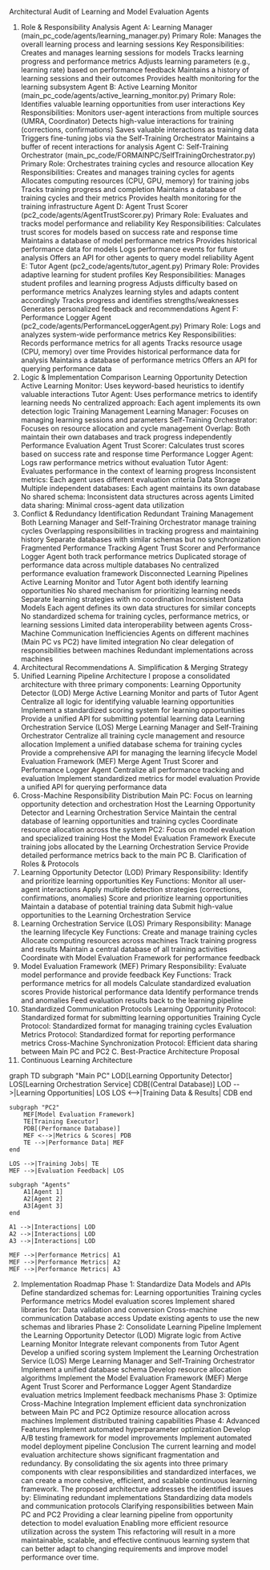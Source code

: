 Architectural Audit of Learning and Model Evaluation Agents

1. Role & Responsibility Analysis
   Agent A: Learning Manager (main_pc_code/agents/learning_manager.py)
   Primary Role: Manages the overall learning process and learning sessions
   Key Responsibilities:
   Creates and manages learning sessions for models
   Tracks learning progress and performance metrics
   Adjusts learning parameters (e.g., learning rate) based on performance feedback
   Maintains a history of learning sessions and their outcomes
   Provides health monitoring for the learning subsystem
   Agent B: Active Learning Monitor (main_pc_code/agents/active_learning_monitor.py)
   Primary Role: Identifies valuable learning opportunities from user interactions
   Key Responsibilities:
   Monitors user-agent interactions from multiple sources (UMRA, Coordinator)
   Detects high-value interactions for training (corrections, confirmations)
   Saves valuable interactions as training data
   Triggers fine-tuning jobs via the Self-Training Orchestrator
   Maintains a buffer of recent interactions for analysis
   Agent C: Self-Training Orchestrator (main_pc_code/FORMAINPC/SelfTrainingOrchestrator.py)
   Primary Role: Orchestrates training cycles and resource allocation
   Key Responsibilities:
   Creates and manages training cycles for agents
   Allocates computing resources (CPU, GPU, memory) for training jobs
   Tracks training progress and completion
   Maintains a database of training cycles and their metrics
   Provides health monitoring for the training infrastructure
   Agent D: Agent Trust Scorer (pc2_code/agents/AgentTrustScorer.py)
   Primary Role: Evaluates and tracks model performance and reliability
   Key Responsibilities:
   Calculates trust scores for models based on success rate and response time
   Maintains a database of model performance metrics
   Provides historical performance data for models
   Logs performance events for future analysis
   Offers an API for other agents to query model reliability
   Agent E: Tutor Agent (pc2_code/agents/tutor_agent.py)
   Primary Role: Provides adaptive learning for student profiles
   Key Responsibilities:
   Manages student profiles and learning progress
   Adjusts difficulty based on performance metrics
   Analyzes learning styles and adapts content accordingly
   Tracks progress and identifies strengths/weaknesses
   Generates personalized feedback and recommendations
   Agent F: Performance Logger Agent (pc2_code/agents/PerformanceLoggerAgent.py)
   Primary Role: Logs and analyzes system-wide performance metrics
   Key Responsibilities:
   Records performance metrics for all agents
   Tracks resource usage (CPU, memory) over time
   Provides historical performance data for analysis
   Maintains a database of performance metrics
   Offers an API for querying performance data
2. Logic & Implementation Comparison
   Learning Opportunity Detection
   Active Learning Monitor: Uses keyword-based heuristics to identify valuable interactions
   Tutor Agent: Uses performance metrics to identify learning needs
   No centralized approach: Each agent implements its own detection logic
   Training Management
   Learning Manager: Focuses on managing learning sessions and parameters
   Self-Training Orchestrator: Focuses on resource allocation and cycle management
   Overlap: Both maintain their own databases and track progress independently
   Performance Evaluation
   Agent Trust Scorer: Calculates trust scores based on success rate and response time
   Performance Logger Agent: Logs raw performance metrics without evaluation
   Tutor Agent: Evaluates performance in the context of learning progress
   Inconsistent metrics: Each agent uses different evaluation criteria
   Data Storage
   Multiple independent databases: Each agent maintains its own database
   No shared schema: Inconsistent data structures across agents
   Limited data sharing: Minimal cross-agent data utilization
3. Conflict & Redundancy Identification
   Redundant Training Management
   Both Learning Manager and Self-Training Orchestrator manage training cycles
   Overlapping responsibilities in tracking progress and maintaining history
   Separate databases with similar schemas but no synchronization
   Fragmented Performance Tracking
   Agent Trust Scorer and Performance Logger Agent both track performance metrics
   Duplicated storage of performance data across multiple databases
   No centralized performance evaluation framework
   Disconnected Learning Pipelines
   Active Learning Monitor and Tutor Agent both identify learning opportunities
   No shared mechanism for prioritizing learning needs
   Separate learning strategies with no coordination
   Inconsistent Data Models
   Each agent defines its own data structures for similar concepts
   No standardized schema for training cycles, performance metrics, or learning sessions
   Limited data interoperability between agents
   Cross-Machine Communication Inefficiencies
   Agents on different machines (Main PC vs PC2) have limited integration
   No clear delegation of responsibilities between machines
   Redundant implementations across machines
4. Architectural Recommendations
   A. Simplification & Merging Strategy
5. Unified Learning Pipeline Architecture
   I propose a consolidated architecture with three primary components:
   Learning Opportunity Detector (LOD)
   Merge Active Learning Monitor and parts of Tutor Agent
   Centralize all logic for identifying valuable learning opportunities
   Implement a standardized scoring system for learning opportunities
   Provide a unified API for submitting potential learning data
   Learning Orchestration Service (LOS)
   Merge Learning Manager and Self-Training Orchestrator
   Centralize all training cycle management and resource allocation
   Implement a unified database schema for training cycles
   Provide a comprehensive API for managing the learning lifecycle
   Model Evaluation Framework (MEF)
   Merge Agent Trust Scorer and Performance Logger Agent
   Centralize all performance tracking and evaluation
   Implement standardized metrics for model evaluation
   Provide a unified API for querying performance data
6. Cross-Machine Responsibility Distribution
   Main PC: Focus on learning opportunity detection and orchestration
   Host the Learning Opportunity Detector and Learning Orchestration Service
   Maintain the central database of learning opportunities and training cycles
   Coordinate resource allocation across the system
   PC2: Focus on model evaluation and specialized training
   Host the Model Evaluation Framework
   Execute training jobs allocated by the Learning Orchestration Service
   Provide detailed performance metrics back to the main PC
   B. Clarification of Roles & Protocols
7. Learning Opportunity Detector (LOD)
   Primary Responsibility: Identify and prioritize learning opportunities
   Key Functions:
   Monitor all user-agent interactions
   Apply multiple detection strategies (corrections, confirmations, anomalies)
   Score and prioritize learning opportunities
   Maintain a database of potential training data
   Submit high-value opportunities to the Learning Orchestration Service
8. Learning Orchestration Service (LOS)
   Primary Responsibility: Manage the learning lifecycle
   Key Functions:
   Create and manage training cycles
   Allocate computing resources across machines
   Track training progress and results
   Maintain a central database of all training activities
   Coordinate with Model Evaluation Framework for performance feedback
9. Model Evaluation Framework (MEF)
   Primary Responsibility: Evaluate model performance and provide feedback
   Key Functions:
   Track performance metrics for all models
   Calculate standardized evaluation scores
   Provide historical performance data
   Identify performance trends and anomalies
   Feed evaluation results back to the learning pipeline
10. Standardized Communication Protocols
    Learning Opportunity Protocol: Standardized format for submitting learning opportunities
    Training Cycle Protocol: Standardized format for managing training cycles
    Evaluation Metrics Protocol: Standardized format for reporting performance metrics
    Cross-Machine Synchronization Protocol: Efficient data sharing between Main PC and PC2
    C. Best-Practice Architecture Proposal
11. Continuous Learning Architecture

graph TD
subgraph "Main PC"
LOD[Learning Opportunity Detector]
LOS[Learning Orchestration Service]
CDB[(Central Database)]
LOD -->|Learning Opportunities| LOS
LOS <-->|Training Data & Results| CDB
end

    subgraph "PC2"
        MEF[Model Evaluation Framework]
        TE[Training Executor]
        PDB[(Performance Database)]
        MEF <-->|Metrics & Scores| PDB
        TE -->|Performance Data| MEF
    end

    LOS -->|Training Jobs| TE
    MEF -->|Evaluation Feedback| LOS

    subgraph "Agents"
        A1[Agent 1]
        A2[Agent 2]
        A3[Agent 3]
    end

    A1 -->|Interactions| LOD
    A2 -->|Interactions| LOD
    A3 -->|Interactions| LOD

    MEF -->|Performance Metrics| A1
    MEF -->|Performance Metrics| A2
    MEF -->|Performance Metrics| A3

2. Implementation Roadmap
   Phase 1: Standardize Data Models and APIs
   Define standardized schemas for:
   Learning opportunities
   Training cycles
   Performance metrics
   Model evaluation scores
   Implement shared libraries for:
   Data validation and conversion
   Cross-machine communication
   Database access
   Update existing agents to use the new schemas and libraries
   Phase 2: Consolidate Learning Pipeline
   Implement the Learning Opportunity Detector (LOD)
   Migrate logic from Active Learning Monitor
   Integrate relevant components from Tutor Agent
   Develop a unified scoring system
   Implement the Learning Orchestration Service (LOS)
   Merge Learning Manager and Self-Training Orchestrator
   Implement a unified database schema
   Develop resource allocation algorithms
   Implement the Model Evaluation Framework (MEF)
   Merge Agent Trust Scorer and Performance Logger Agent
   Standardize evaluation metrics
   Implement feedback mechanisms
   Phase 3: Optimize Cross-Machine Integration
   Implement efficient data synchronization between Main PC and PC2
   Optimize resource allocation across machines
   Implement distributed training capabilities
   Phase 4: Advanced Features
   Implement automated hyperparameter optimization
   Develop A/B testing framework for model improvements
   Implement automated model deployment pipeline
   Conclusion
   The current learning and model evaluation architecture shows significant fragmentation and redundancy. By consolidating the six agents into three primary components with clear responsibilities and standardized interfaces, we can create a more cohesive, efficient, and scalable continuous learning framework.
   The proposed architecture addresses the identified issues by:
   Eliminating redundant implementations
   Standardizing data models and communication protocols
   Clarifying responsibilities between Main PC and PC2
   Providing a clear learning pipeline from opportunity detection to model evaluation
   Enabling more efficient resource utilization across the system
   This refactoring will result in a more maintainable, scalable, and effective continuous learning system that can better adapt to changing requirements and improve model performance over time.
